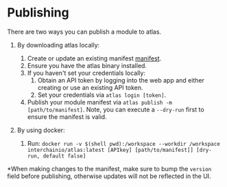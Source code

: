 # Publishing

There are two ways you can publish a module to atlas.

1. By downloading atlas locally:

   1. Create or update an existing manifest [manifest](./manifest.md).
   2. Ensure you have the atlas binary installed.
   3. If you haven't set your credentials locally:
        1. Obtain an API token by logging into the web app and either creating or use an existing API token.
        2. Set your credentials via `atlas login [token]`.
   4. Publish your module manifest via `atlas publish -m [path/to/manifest]`. Note,
      you can execute a `--dry-run` first to ensure the manifest is valid.

2. By using docker:

   1. Run: `docker run -v $(shell pwd):/workspace --workdir /workspace interchainio/atlas:latest [APIkey] [path/to/manifest]] [dry-run, default false]`

*When making changes to the manifest, make sure to bump the `version` field before publishing, otherwise updates will not be reflected in the UI. 
